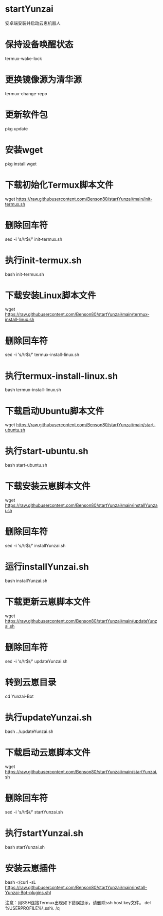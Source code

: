 # startYunzai
安卓端安装并启动云崽机器人

# 保持设备唤醒状态
termux-wake-lock
# 更换镜像源为清华源
termux-change-repo
# 更新软件包
pkg update
# 安装wget
pkg install wget
# 下载初始化Termux脚本文件
wget https://raw.githubusercontent.com/Benson80/startYunzai/main/init-termux.sh
# 删除回车符
sed -i 's/\r$//' init-termux.sh
# 执行init-termux.sh
bash init-termux.sh
# 下载安装Linux脚本文件
wget https://raw.githubusercontent.com/Benson80/startYunzai/main/termux-install-linux.sh
# 删除回车符
sed -i 's/\r$//' termux-install-linux.sh
# 执行termux-install-linux.sh
bash termux-install-linux.sh
# 下载启动Ubuntu脚本文件
wget https://raw.githubusercontent.com/Benson80/startYunzai/main/start-ubuntu.sh
# 执行start-ubuntu.sh
bash start-ubuntu.sh
# 下载安装云崽脚本文件
wget https://raw.githubusercontent.com/Benson80/startYunzai/main/installYunzai.sh
# 删除回车符
sed -i 's/\r$//' installYunzai.sh
# 运行installYunzai.sh
bash installYunzai.sh
# 下载更新云崽脚本文件
wget https://raw.githubusercontent.com/Benson80/startYunzai/main/updateYunzai.sh
# 删除回车符
sed -i 's/\r$//' updateYunzai.sh
# 转到云崽目录
cd Yunzai-Bot
# 执行updateYunzai.sh
bash ../updateYunzai.sh
# 下载启动云崽脚本文件
wget https://raw.githubusercontent.com/Benson80/startYunzai/main/startYunzai.sh
# 删除回车符
sed -i 's/\r$//' startYunzai.sh
# 执行startYunzai.sh
bash startYunzai.sh
# 安装云崽插件
bash <(curl -sL https://raw.githubusercontent.com/Benson80/startYunzai/main/install-Yunzai-Bot-plugins.sh)

注意：用SSH连接Termux出现如下错误提示，请删除ssh host key文件。
del %USERPROFILE%\\.ssh\\*.* /q
